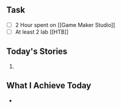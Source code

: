 ## Task

- [ ] 2 Hour spent on [[Game Maker Studio]]
- [ ] At least 2 lab [[HTB]]

## Today's Stories

1. 

## What I Achieve Today

- 

